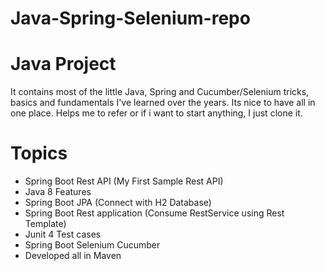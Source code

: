 # Java-Spring-Selenium-repo

# Java Project


It contains most of the little Java, Spring and Cucumber/Selenium  tricks, basics and fundamentals I've learned over the
years.  Its nice to have all in one place. Helps me to refer or if i want to start anything, I just clone it.


# Topics

  * Spring Boot Rest API (My First Sample Rest API)
  * Java 8 Features 
  * Spring Boot JPA (Connect with H2 Database)
  * Spring Boot Rest application (Consume RestService using Rest Template)
  * Junit 4 Test cases
  * Spring Boot Selenium Cucumber
  * Developed all in Maven 



